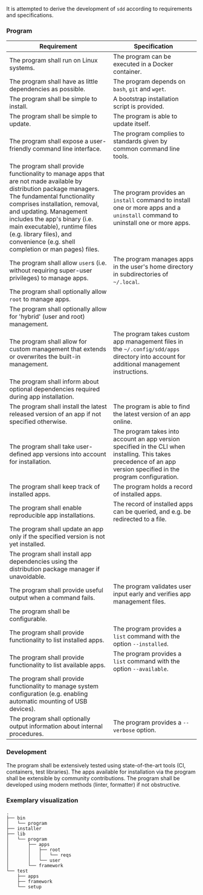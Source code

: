 It is attempted to derive the development of `sdd` according to requirements and specifications.

### Program

Requirement | Specification
--- | ---
The program shall run on Linux systems. | The program can be executed in a Docker container.
The program shall have as little dependencies as possible. | The program depends on `bash`, `git` and `wget`.
The program shall be simple to install. | A bootstrap installation script is provided.
The program shall be simple to update. | The program is able to update itself.
The program shall expose a user-friendly command line interface. | The program complies to standards given by common command line tools.
The program shall provide functionality to manage apps that are not made available by distribution package managers. The fundamental functionality comprises installation, removal, and updating. Management includes the app's binary (i.e. main executable), runtime files (e.g. library files), and convenience (e.g. shell completion or man pages) files. | The program provides an `install` command to install one or more apps and a `uninstall` command to uninstall one or more apps.
The program shall allow `user`s (i.e. without requiring super-user privileges) to manage apps. | The program manages apps in the user's home directory in subdirectories of `~/.local`.
The program shall optionally allow `root` to manage apps. |
The program shall optionally allow for 'hybrid' (user and root) management. |
The program shall allow for custom management that extends or overwrites the built-in management. | The program takes custom app management files in the `~/.config/sdd/apps` directory into account for additional management instructions.
The program shall inform about optional dependencies required during app installation. |
The program shall install the latest released version of an app if not specified otherwise. | The program is able to find the latest version of an app online.
The program shall take user-defined app versions into account for installation. | The program takes into account an app version specified in the CLI when installing. This takes precedence of an app version specified in the program configuration.
The program shall keep track of installed apps. | The program holds a record of installed apps.
The program shall enable reproducible app installations. | The record of installed apps can be queried, and e.g. be redirected to a file.
The program shall update an app only if the specified version is not yet installed. |
The program shall install app dependencies using the distribution package manager if unavoidable. |
The program shall provide useful output when a command fails. | The program validates user input early and verifies app management files.
The program shall be configurable. |
The program shall provide functionality to list installed apps. | The program provides a `list` command with the option `--installed`.
The program shall provide functionality to list available apps. | The program provides a `list` command with the option `--available`.
The program shall provide functionality to manage system configuration (e.g. enabling automatic mounting of USB devices). |
The program shall optionally output information about internal procedures. | The program provides a `--verbose` option.

### Development

The program shall be extensively tested using state-of-the-art tools (CI, containers, test libraries).
The apps available for installation via the program shall be extensible by community contributions.
The program shall be developed using modern methods (linter, formatter) if not obstructive.

### Exemplary visualization

    .
    ├── bin
    │   └── program
    ├── installer
    ├── lib
    │   └── program
    │       ├── apps
    │       │   ├── root
    │       │   │   └── reqs
    │       │   └── user
    │       └── framework
    └── test
        ├── apps
        ├── framework
        └── setup
